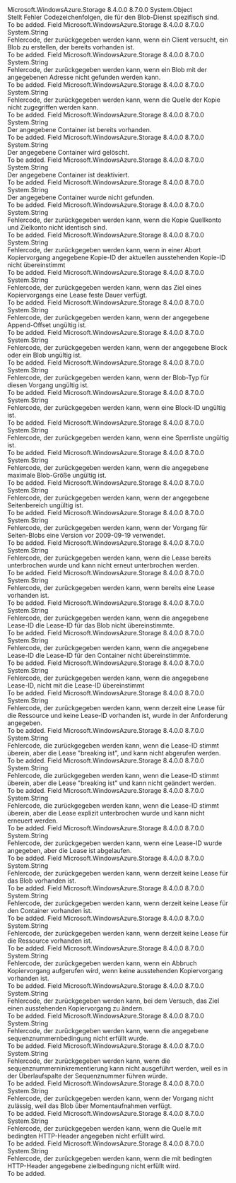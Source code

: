 <Type Name="BlobErrorCodeStrings" FullName="Microsoft.WindowsAzure.Storage.Blob.Protocol.BlobErrorCodeStrings">
  <TypeSignature Language="C#" Value="public static class BlobErrorCodeStrings" />
  <TypeSignature Language="ILAsm" Value=".class public auto ansi abstract sealed beforefieldinit BlobErrorCodeStrings extends System.Object" />
  <TypeSignature Language="DocId" Value="T:Microsoft.WindowsAzure.Storage.Blob.Protocol.BlobErrorCodeStrings" />
  <TypeSignature Language="VB.NET" Value="Public Class BlobErrorCodeStrings" />
  <TypeSignature Language="F#" Value="type BlobErrorCodeStrings = class" />
  <AssemblyInfo>
    <AssemblyName>Microsoft.WindowsAzure.Storage</AssemblyName>
    <AssemblyVersion>8.4.0.0</AssemblyVersion>
    <AssemblyVersion>8.7.0.0</AssemblyVersion>
  </AssemblyInfo>
  <Base>
    <BaseTypeName>System.Object</BaseTypeName>
  </Base>
  <Interfaces />
  <Docs>
    <summary>
            Stellt Fehler Codezeichenfolgen, die für den Blob-Dienst spezifisch sind.
            </summary>
    <remarks>To be added.</remarks>
  </Docs>
  <Members>
    <Member MemberName="BlobAlreadyExists">
      <MemberSignature Language="C#" Value="public static readonly string BlobAlreadyExists;" />
      <MemberSignature Language="ILAsm" Value=".field public static initonly string BlobAlreadyExists" />
      <MemberSignature Language="DocId" Value="F:Microsoft.WindowsAzure.Storage.Blob.Protocol.BlobErrorCodeStrings.BlobAlreadyExists" />
      <MemberSignature Language="VB.NET" Value="Public Shared ReadOnly BlobAlreadyExists As String " />
      <MemberSignature Language="F#" Value=" staticval mutable BlobAlreadyExists : string" Usage="Microsoft.WindowsAzure.Storage.Blob.Protocol.BlobErrorCodeStrings.BlobAlreadyExists" />
      <MemberType>Field</MemberType>
      <AssemblyInfo>
        <AssemblyName>Microsoft.WindowsAzure.Storage</AssemblyName>
        <AssemblyVersion>8.4.0.0</AssemblyVersion>
        <AssemblyVersion>8.7.0.0</AssemblyVersion>
      </AssemblyInfo>
      <ReturnValue>
        <ReturnType>System.String</ReturnType>
      </ReturnValue>
      <Docs>
        <summary>
            Fehlercode, der zurückgegeben werden kann, wenn ein Client versucht, ein Blob zu erstellen, der bereits vorhanden ist.
            </summary>
        <remarks>To be added.</remarks>
      </Docs>
    </Member>
    <Member MemberName="BlobNotFound">
      <MemberSignature Language="C#" Value="public static readonly string BlobNotFound;" />
      <MemberSignature Language="ILAsm" Value=".field public static initonly string BlobNotFound" />
      <MemberSignature Language="DocId" Value="F:Microsoft.WindowsAzure.Storage.Blob.Protocol.BlobErrorCodeStrings.BlobNotFound" />
      <MemberSignature Language="VB.NET" Value="Public Shared ReadOnly BlobNotFound As String " />
      <MemberSignature Language="F#" Value=" staticval mutable BlobNotFound : string" Usage="Microsoft.WindowsAzure.Storage.Blob.Protocol.BlobErrorCodeStrings.BlobNotFound" />
      <MemberType>Field</MemberType>
      <AssemblyInfo>
        <AssemblyName>Microsoft.WindowsAzure.Storage</AssemblyName>
        <AssemblyVersion>8.4.0.0</AssemblyVersion>
        <AssemblyVersion>8.7.0.0</AssemblyVersion>
      </AssemblyInfo>
      <ReturnValue>
        <ReturnType>System.String</ReturnType>
      </ReturnValue>
      <Docs>
        <summary>
            Fehlercode, der zurückgegeben werden kann, wenn ein Blob mit der angegebenen Adresse nicht gefunden werden kann.
            </summary>
        <remarks>To be added.</remarks>
      </Docs>
    </Member>
    <Member MemberName="CannotVerifyCopySource">
      <MemberSignature Language="C#" Value="public static readonly string CannotVerifyCopySource;" />
      <MemberSignature Language="ILAsm" Value=".field public static initonly string CannotVerifyCopySource" />
      <MemberSignature Language="DocId" Value="F:Microsoft.WindowsAzure.Storage.Blob.Protocol.BlobErrorCodeStrings.CannotVerifyCopySource" />
      <MemberSignature Language="VB.NET" Value="Public Shared ReadOnly CannotVerifyCopySource As String " />
      <MemberSignature Language="F#" Value=" staticval mutable CannotVerifyCopySource : string" Usage="Microsoft.WindowsAzure.Storage.Blob.Protocol.BlobErrorCodeStrings.CannotVerifyCopySource" />
      <MemberType>Field</MemberType>
      <AssemblyInfo>
        <AssemblyName>Microsoft.WindowsAzure.Storage</AssemblyName>
        <AssemblyVersion>8.4.0.0</AssemblyVersion>
        <AssemblyVersion>8.7.0.0</AssemblyVersion>
      </AssemblyInfo>
      <ReturnValue>
        <ReturnType>System.String</ReturnType>
      </ReturnValue>
      <Docs>
        <summary>
            Fehlercode, der zurückgegeben werden kann, wenn die Quelle der Kopie nicht zugegriffen werden kann.
            </summary>
        <remarks>To be added.</remarks>
      </Docs>
    </Member>
    <Member MemberName="ContainerAlreadyExists">
      <MemberSignature Language="C#" Value="public static readonly string ContainerAlreadyExists;" />
      <MemberSignature Language="ILAsm" Value=".field public static initonly string ContainerAlreadyExists" />
      <MemberSignature Language="DocId" Value="F:Microsoft.WindowsAzure.Storage.Blob.Protocol.BlobErrorCodeStrings.ContainerAlreadyExists" />
      <MemberSignature Language="VB.NET" Value="Public Shared ReadOnly ContainerAlreadyExists As String " />
      <MemberSignature Language="F#" Value=" staticval mutable ContainerAlreadyExists : string" Usage="Microsoft.WindowsAzure.Storage.Blob.Protocol.BlobErrorCodeStrings.ContainerAlreadyExists" />
      <MemberType>Field</MemberType>
      <AssemblyInfo>
        <AssemblyName>Microsoft.WindowsAzure.Storage</AssemblyName>
        <AssemblyVersion>8.4.0.0</AssemblyVersion>
        <AssemblyVersion>8.7.0.0</AssemblyVersion>
      </AssemblyInfo>
      <ReturnValue>
        <ReturnType>System.String</ReturnType>
      </ReturnValue>
      <Docs>
        <summary>
            Der angegebene Container ist bereits vorhanden.
            </summary>
        <remarks>To be added.</remarks>
      </Docs>
    </Member>
    <Member MemberName="ContainerBeingDeleted">
      <MemberSignature Language="C#" Value="public static readonly string ContainerBeingDeleted;" />
      <MemberSignature Language="ILAsm" Value=".field public static initonly string ContainerBeingDeleted" />
      <MemberSignature Language="DocId" Value="F:Microsoft.WindowsAzure.Storage.Blob.Protocol.BlobErrorCodeStrings.ContainerBeingDeleted" />
      <MemberSignature Language="VB.NET" Value="Public Shared ReadOnly ContainerBeingDeleted As String " />
      <MemberSignature Language="F#" Value=" staticval mutable ContainerBeingDeleted : string" Usage="Microsoft.WindowsAzure.Storage.Blob.Protocol.BlobErrorCodeStrings.ContainerBeingDeleted" />
      <MemberType>Field</MemberType>
      <AssemblyInfo>
        <AssemblyName>Microsoft.WindowsAzure.Storage</AssemblyName>
        <AssemblyVersion>8.4.0.0</AssemblyVersion>
        <AssemblyVersion>8.7.0.0</AssemblyVersion>
      </AssemblyInfo>
      <ReturnValue>
        <ReturnType>System.String</ReturnType>
      </ReturnValue>
      <Docs>
        <summary>
            Der angegebene Container wird gelöscht.
            </summary>
        <remarks>To be added.</remarks>
      </Docs>
    </Member>
    <Member MemberName="ContainerDisabled">
      <MemberSignature Language="C#" Value="public static readonly string ContainerDisabled;" />
      <MemberSignature Language="ILAsm" Value=".field public static initonly string ContainerDisabled" />
      <MemberSignature Language="DocId" Value="F:Microsoft.WindowsAzure.Storage.Blob.Protocol.BlobErrorCodeStrings.ContainerDisabled" />
      <MemberSignature Language="VB.NET" Value="Public Shared ReadOnly ContainerDisabled As String " />
      <MemberSignature Language="F#" Value=" staticval mutable ContainerDisabled : string" Usage="Microsoft.WindowsAzure.Storage.Blob.Protocol.BlobErrorCodeStrings.ContainerDisabled" />
      <MemberType>Field</MemberType>
      <AssemblyInfo>
        <AssemblyName>Microsoft.WindowsAzure.Storage</AssemblyName>
        <AssemblyVersion>8.4.0.0</AssemblyVersion>
        <AssemblyVersion>8.7.0.0</AssemblyVersion>
      </AssemblyInfo>
      <ReturnValue>
        <ReturnType>System.String</ReturnType>
      </ReturnValue>
      <Docs>
        <summary>
            Der angegebene Container ist deaktiviert.
            </summary>
        <remarks>To be added.</remarks>
      </Docs>
    </Member>
    <Member MemberName="ContainerNotFound">
      <MemberSignature Language="C#" Value="public static readonly string ContainerNotFound;" />
      <MemberSignature Language="ILAsm" Value=".field public static initonly string ContainerNotFound" />
      <MemberSignature Language="DocId" Value="F:Microsoft.WindowsAzure.Storage.Blob.Protocol.BlobErrorCodeStrings.ContainerNotFound" />
      <MemberSignature Language="VB.NET" Value="Public Shared ReadOnly ContainerNotFound As String " />
      <MemberSignature Language="F#" Value=" staticval mutable ContainerNotFound : string" Usage="Microsoft.WindowsAzure.Storage.Blob.Protocol.BlobErrorCodeStrings.ContainerNotFound" />
      <MemberType>Field</MemberType>
      <AssemblyInfo>
        <AssemblyName>Microsoft.WindowsAzure.Storage</AssemblyName>
        <AssemblyVersion>8.4.0.0</AssemblyVersion>
        <AssemblyVersion>8.7.0.0</AssemblyVersion>
      </AssemblyInfo>
      <ReturnValue>
        <ReturnType>System.String</ReturnType>
      </ReturnValue>
      <Docs>
        <summary>
            Der angegebene Container wurde nicht gefunden.
            </summary>
        <remarks>To be added.</remarks>
      </Docs>
    </Member>
    <Member MemberName="CopyAcrossAccountsNotSupported">
      <MemberSignature Language="C#" Value="public static readonly string CopyAcrossAccountsNotSupported;" />
      <MemberSignature Language="ILAsm" Value=".field public static initonly string CopyAcrossAccountsNotSupported" />
      <MemberSignature Language="DocId" Value="F:Microsoft.WindowsAzure.Storage.Blob.Protocol.BlobErrorCodeStrings.CopyAcrossAccountsNotSupported" />
      <MemberSignature Language="VB.NET" Value="Public Shared ReadOnly CopyAcrossAccountsNotSupported As String " />
      <MemberSignature Language="F#" Value=" staticval mutable CopyAcrossAccountsNotSupported : string" Usage="Microsoft.WindowsAzure.Storage.Blob.Protocol.BlobErrorCodeStrings.CopyAcrossAccountsNotSupported" />
      <MemberType>Field</MemberType>
      <AssemblyInfo>
        <AssemblyName>Microsoft.WindowsAzure.Storage</AssemblyName>
        <AssemblyVersion>8.4.0.0</AssemblyVersion>
        <AssemblyVersion>8.7.0.0</AssemblyVersion>
      </AssemblyInfo>
      <ReturnValue>
        <ReturnType>System.String</ReturnType>
      </ReturnValue>
      <Docs>
        <summary>
            Fehlercode, der zurückgegeben werden kann, wenn die Kopie Quellkonto und Zielkonto nicht identisch sind.
            </summary>
        <remarks>To be added.</remarks>
      </Docs>
    </Member>
    <Member MemberName="CopyIdMismatch">
      <MemberSignature Language="C#" Value="public static readonly string CopyIdMismatch;" />
      <MemberSignature Language="ILAsm" Value=".field public static initonly string CopyIdMismatch" />
      <MemberSignature Language="DocId" Value="F:Microsoft.WindowsAzure.Storage.Blob.Protocol.BlobErrorCodeStrings.CopyIdMismatch" />
      <MemberSignature Language="VB.NET" Value="Public Shared ReadOnly CopyIdMismatch As String " />
      <MemberSignature Language="F#" Value=" staticval mutable CopyIdMismatch : string" Usage="Microsoft.WindowsAzure.Storage.Blob.Protocol.BlobErrorCodeStrings.CopyIdMismatch" />
      <MemberType>Field</MemberType>
      <AssemblyInfo>
        <AssemblyName>Microsoft.WindowsAzure.Storage</AssemblyName>
        <AssemblyVersion>8.4.0.0</AssemblyVersion>
        <AssemblyVersion>8.7.0.0</AssemblyVersion>
      </AssemblyInfo>
      <ReturnValue>
        <ReturnType>System.String</ReturnType>
      </ReturnValue>
      <Docs>
        <summary>
            Fehlercode, der zurückgegeben werden kann, wenn in einer Abort Kopiervorgang angegebene Kopie-ID der aktuellen ausstehenden Kopie-ID nicht übereinstimmt
            </summary>
        <remarks>To be added.</remarks>
      </Docs>
    </Member>
    <Member MemberName="InfiniteLeaseDurationRequired">
      <MemberSignature Language="C#" Value="public static readonly string InfiniteLeaseDurationRequired;" />
      <MemberSignature Language="ILAsm" Value=".field public static initonly string InfiniteLeaseDurationRequired" />
      <MemberSignature Language="DocId" Value="F:Microsoft.WindowsAzure.Storage.Blob.Protocol.BlobErrorCodeStrings.InfiniteLeaseDurationRequired" />
      <MemberSignature Language="VB.NET" Value="Public Shared ReadOnly InfiniteLeaseDurationRequired As String " />
      <MemberSignature Language="F#" Value=" staticval mutable InfiniteLeaseDurationRequired : string" Usage="Microsoft.WindowsAzure.Storage.Blob.Protocol.BlobErrorCodeStrings.InfiniteLeaseDurationRequired" />
      <MemberType>Field</MemberType>
      <AssemblyInfo>
        <AssemblyName>Microsoft.WindowsAzure.Storage</AssemblyName>
        <AssemblyVersion>8.4.0.0</AssemblyVersion>
        <AssemblyVersion>8.7.0.0</AssemblyVersion>
      </AssemblyInfo>
      <ReturnValue>
        <ReturnType>System.String</ReturnType>
      </ReturnValue>
      <Docs>
        <summary>
            Fehlercode, der zurückgegeben werden kann, wenn das Ziel eines Kopiervorgangs eine Lease feste Dauer verfügt.
            </summary>
        <remarks>To be added.</remarks>
      </Docs>
    </Member>
    <Member MemberName="InvalidAppendCondition">
      <MemberSignature Language="C#" Value="public static readonly string InvalidAppendCondition;" />
      <MemberSignature Language="ILAsm" Value=".field public static initonly string InvalidAppendCondition" />
      <MemberSignature Language="DocId" Value="F:Microsoft.WindowsAzure.Storage.Blob.Protocol.BlobErrorCodeStrings.InvalidAppendCondition" />
      <MemberSignature Language="VB.NET" Value="Public Shared ReadOnly InvalidAppendCondition As String " />
      <MemberSignature Language="F#" Value=" staticval mutable InvalidAppendCondition : string" Usage="Microsoft.WindowsAzure.Storage.Blob.Protocol.BlobErrorCodeStrings.InvalidAppendCondition" />
      <MemberType>Field</MemberType>
      <AssemblyInfo>
        <AssemblyName>Microsoft.WindowsAzure.Storage</AssemblyName>
        <AssemblyVersion>8.4.0.0</AssemblyVersion>
        <AssemblyVersion>8.7.0.0</AssemblyVersion>
      </AssemblyInfo>
      <ReturnValue>
        <ReturnType>System.String</ReturnType>
      </ReturnValue>
      <Docs>
        <summary>
            Fehlercode, der zurückgegeben werden kann, wenn der angegebene Append-Offset ungültig ist.
            </summary>
        <remarks>To be added.</remarks>
      </Docs>
    </Member>
    <Member MemberName="InvalidBlobOrBlock">
      <MemberSignature Language="C#" Value="public static readonly string InvalidBlobOrBlock;" />
      <MemberSignature Language="ILAsm" Value=".field public static initonly string InvalidBlobOrBlock" />
      <MemberSignature Language="DocId" Value="F:Microsoft.WindowsAzure.Storage.Blob.Protocol.BlobErrorCodeStrings.InvalidBlobOrBlock" />
      <MemberSignature Language="VB.NET" Value="Public Shared ReadOnly InvalidBlobOrBlock As String " />
      <MemberSignature Language="F#" Value=" staticval mutable InvalidBlobOrBlock : string" Usage="Microsoft.WindowsAzure.Storage.Blob.Protocol.BlobErrorCodeStrings.InvalidBlobOrBlock" />
      <MemberType>Field</MemberType>
      <AssemblyInfo>
        <AssemblyName>Microsoft.WindowsAzure.Storage</AssemblyName>
        <AssemblyVersion>8.4.0.0</AssemblyVersion>
        <AssemblyVersion>8.7.0.0</AssemblyVersion>
      </AssemblyInfo>
      <ReturnValue>
        <ReturnType>System.String</ReturnType>
      </ReturnValue>
      <Docs>
        <summary>
            Fehlercode, der zurückgegeben werden kann, wenn der angegebene Block oder ein Blob ungültig ist.
            </summary>
        <remarks>To be added.</remarks>
      </Docs>
    </Member>
    <Member MemberName="InvalidBlobType">
      <MemberSignature Language="C#" Value="public static readonly string InvalidBlobType;" />
      <MemberSignature Language="ILAsm" Value=".field public static initonly string InvalidBlobType" />
      <MemberSignature Language="DocId" Value="F:Microsoft.WindowsAzure.Storage.Blob.Protocol.BlobErrorCodeStrings.InvalidBlobType" />
      <MemberSignature Language="VB.NET" Value="Public Shared ReadOnly InvalidBlobType As String " />
      <MemberSignature Language="F#" Value=" staticval mutable InvalidBlobType : string" Usage="Microsoft.WindowsAzure.Storage.Blob.Protocol.BlobErrorCodeStrings.InvalidBlobType" />
      <MemberType>Field</MemberType>
      <AssemblyInfo>
        <AssemblyName>Microsoft.WindowsAzure.Storage</AssemblyName>
        <AssemblyVersion>8.4.0.0</AssemblyVersion>
        <AssemblyVersion>8.7.0.0</AssemblyVersion>
      </AssemblyInfo>
      <ReturnValue>
        <ReturnType>System.String</ReturnType>
      </ReturnValue>
      <Docs>
        <summary>
            Fehlercode, der zurückgegeben werden kann, wenn der Blob-Typ für diesen Vorgang ungültig ist.
            </summary>
        <remarks>To be added.</remarks>
      </Docs>
    </Member>
    <Member MemberName="InvalidBlockId">
      <MemberSignature Language="C#" Value="public static readonly string InvalidBlockId;" />
      <MemberSignature Language="ILAsm" Value=".field public static initonly string InvalidBlockId" />
      <MemberSignature Language="DocId" Value="F:Microsoft.WindowsAzure.Storage.Blob.Protocol.BlobErrorCodeStrings.InvalidBlockId" />
      <MemberSignature Language="VB.NET" Value="Public Shared ReadOnly InvalidBlockId As String " />
      <MemberSignature Language="F#" Value=" staticval mutable InvalidBlockId : string" Usage="Microsoft.WindowsAzure.Storage.Blob.Protocol.BlobErrorCodeStrings.InvalidBlockId" />
      <MemberType>Field</MemberType>
      <AssemblyInfo>
        <AssemblyName>Microsoft.WindowsAzure.Storage</AssemblyName>
        <AssemblyVersion>8.4.0.0</AssemblyVersion>
        <AssemblyVersion>8.7.0.0</AssemblyVersion>
      </AssemblyInfo>
      <ReturnValue>
        <ReturnType>System.String</ReturnType>
      </ReturnValue>
      <Docs>
        <summary>
            Fehlercode, der zurückgegeben werden kann, wenn eine Block-ID ungültig ist.
            </summary>
        <remarks>To be added.</remarks>
      </Docs>
    </Member>
    <Member MemberName="InvalidBlockList">
      <MemberSignature Language="C#" Value="public static readonly string InvalidBlockList;" />
      <MemberSignature Language="ILAsm" Value=".field public static initonly string InvalidBlockList" />
      <MemberSignature Language="DocId" Value="F:Microsoft.WindowsAzure.Storage.Blob.Protocol.BlobErrorCodeStrings.InvalidBlockList" />
      <MemberSignature Language="VB.NET" Value="Public Shared ReadOnly InvalidBlockList As String " />
      <MemberSignature Language="F#" Value=" staticval mutable InvalidBlockList : string" Usage="Microsoft.WindowsAzure.Storage.Blob.Protocol.BlobErrorCodeStrings.InvalidBlockList" />
      <MemberType>Field</MemberType>
      <AssemblyInfo>
        <AssemblyName>Microsoft.WindowsAzure.Storage</AssemblyName>
        <AssemblyVersion>8.4.0.0</AssemblyVersion>
        <AssemblyVersion>8.7.0.0</AssemblyVersion>
      </AssemblyInfo>
      <ReturnValue>
        <ReturnType>System.String</ReturnType>
      </ReturnValue>
      <Docs>
        <summary>
            Fehlercode, der zurückgegeben werden kann, wenn eine Sperrliste ungültig ist.
            </summary>
        <remarks>To be added.</remarks>
      </Docs>
    </Member>
    <Member MemberName="InvalidMaxBlobSizeCondition">
      <MemberSignature Language="C#" Value="public static readonly string InvalidMaxBlobSizeCondition;" />
      <MemberSignature Language="ILAsm" Value=".field public static initonly string InvalidMaxBlobSizeCondition" />
      <MemberSignature Language="DocId" Value="F:Microsoft.WindowsAzure.Storage.Blob.Protocol.BlobErrorCodeStrings.InvalidMaxBlobSizeCondition" />
      <MemberSignature Language="VB.NET" Value="Public Shared ReadOnly InvalidMaxBlobSizeCondition As String " />
      <MemberSignature Language="F#" Value=" staticval mutable InvalidMaxBlobSizeCondition : string" Usage="Microsoft.WindowsAzure.Storage.Blob.Protocol.BlobErrorCodeStrings.InvalidMaxBlobSizeCondition" />
      <MemberType>Field</MemberType>
      <AssemblyInfo>
        <AssemblyName>Microsoft.WindowsAzure.Storage</AssemblyName>
        <AssemblyVersion>8.4.0.0</AssemblyVersion>
        <AssemblyVersion>8.7.0.0</AssemblyVersion>
      </AssemblyInfo>
      <ReturnValue>
        <ReturnType>System.String</ReturnType>
      </ReturnValue>
      <Docs>
        <summary>
            Fehlercode, der zurückgegeben werden kann, wenn die angegebene maximale Blob-Größe ungültig ist.
            </summary>
        <remarks>To be added.</remarks>
      </Docs>
    </Member>
    <Member MemberName="InvalidPageRange">
      <MemberSignature Language="C#" Value="public static readonly string InvalidPageRange;" />
      <MemberSignature Language="ILAsm" Value=".field public static initonly string InvalidPageRange" />
      <MemberSignature Language="DocId" Value="F:Microsoft.WindowsAzure.Storage.Blob.Protocol.BlobErrorCodeStrings.InvalidPageRange" />
      <MemberSignature Language="VB.NET" Value="Public Shared ReadOnly InvalidPageRange As String " />
      <MemberSignature Language="F#" Value=" staticval mutable InvalidPageRange : string" Usage="Microsoft.WindowsAzure.Storage.Blob.Protocol.BlobErrorCodeStrings.InvalidPageRange" />
      <MemberType>Field</MemberType>
      <AssemblyInfo>
        <AssemblyName>Microsoft.WindowsAzure.Storage</AssemblyName>
        <AssemblyVersion>8.4.0.0</AssemblyVersion>
        <AssemblyVersion>8.7.0.0</AssemblyVersion>
      </AssemblyInfo>
      <ReturnValue>
        <ReturnType>System.String</ReturnType>
      </ReturnValue>
      <Docs>
        <summary>
            Fehlercode, der zurückgegeben werden kann, wenn der angegebene Seitenbereich ungültig ist.
            </summary>
        <remarks>To be added.</remarks>
      </Docs>
    </Member>
    <Member MemberName="InvalidVersionForPageBlobOperation">
      <MemberSignature Language="C#" Value="public static readonly string InvalidVersionForPageBlobOperation;" />
      <MemberSignature Language="ILAsm" Value=".field public static initonly string InvalidVersionForPageBlobOperation" />
      <MemberSignature Language="DocId" Value="F:Microsoft.WindowsAzure.Storage.Blob.Protocol.BlobErrorCodeStrings.InvalidVersionForPageBlobOperation" />
      <MemberSignature Language="VB.NET" Value="Public Shared ReadOnly InvalidVersionForPageBlobOperation As String " />
      <MemberSignature Language="F#" Value=" staticval mutable InvalidVersionForPageBlobOperation : string" Usage="Microsoft.WindowsAzure.Storage.Blob.Protocol.BlobErrorCodeStrings.InvalidVersionForPageBlobOperation" />
      <MemberType>Field</MemberType>
      <AssemblyInfo>
        <AssemblyName>Microsoft.WindowsAzure.Storage</AssemblyName>
        <AssemblyVersion>8.4.0.0</AssemblyVersion>
        <AssemblyVersion>8.7.0.0</AssemblyVersion>
      </AssemblyInfo>
      <ReturnValue>
        <ReturnType>System.String</ReturnType>
      </ReturnValue>
      <Docs>
        <summary>
            Fehlercode, der zurückgegeben werden kann, wenn der Vorgang für Seiten-Blobs eine Version vor 2009-09-19 verwendet.
            </summary>
        <remarks>To be added.</remarks>
      </Docs>
    </Member>
    <Member MemberName="LeaseAlreadyBroken">
      <MemberSignature Language="C#" Value="public static readonly string LeaseAlreadyBroken;" />
      <MemberSignature Language="ILAsm" Value=".field public static initonly string LeaseAlreadyBroken" />
      <MemberSignature Language="DocId" Value="F:Microsoft.WindowsAzure.Storage.Blob.Protocol.BlobErrorCodeStrings.LeaseAlreadyBroken" />
      <MemberSignature Language="VB.NET" Value="Public Shared ReadOnly LeaseAlreadyBroken As String " />
      <MemberSignature Language="F#" Value=" staticval mutable LeaseAlreadyBroken : string" Usage="Microsoft.WindowsAzure.Storage.Blob.Protocol.BlobErrorCodeStrings.LeaseAlreadyBroken" />
      <MemberType>Field</MemberType>
      <AssemblyInfo>
        <AssemblyName>Microsoft.WindowsAzure.Storage</AssemblyName>
        <AssemblyVersion>8.4.0.0</AssemblyVersion>
        <AssemblyVersion>8.7.0.0</AssemblyVersion>
      </AssemblyInfo>
      <ReturnValue>
        <ReturnType>System.String</ReturnType>
      </ReturnValue>
      <Docs>
        <summary>
            Fehlercode, der zurückgegeben werden kann, wenn die Lease bereits unterbrochen wurde und kann nicht erneut unterbrochen werden.
            </summary>
        <remarks>To be added.</remarks>
      </Docs>
    </Member>
    <Member MemberName="LeaseAlreadyPresent">
      <MemberSignature Language="C#" Value="public static readonly string LeaseAlreadyPresent;" />
      <MemberSignature Language="ILAsm" Value=".field public static initonly string LeaseAlreadyPresent" />
      <MemberSignature Language="DocId" Value="F:Microsoft.WindowsAzure.Storage.Blob.Protocol.BlobErrorCodeStrings.LeaseAlreadyPresent" />
      <MemberSignature Language="VB.NET" Value="Public Shared ReadOnly LeaseAlreadyPresent As String " />
      <MemberSignature Language="F#" Value=" staticval mutable LeaseAlreadyPresent : string" Usage="Microsoft.WindowsAzure.Storage.Blob.Protocol.BlobErrorCodeStrings.LeaseAlreadyPresent" />
      <MemberType>Field</MemberType>
      <AssemblyInfo>
        <AssemblyName>Microsoft.WindowsAzure.Storage</AssemblyName>
        <AssemblyVersion>8.4.0.0</AssemblyVersion>
        <AssemblyVersion>8.7.0.0</AssemblyVersion>
      </AssemblyInfo>
      <ReturnValue>
        <ReturnType>System.String</ReturnType>
      </ReturnValue>
      <Docs>
        <summary>
            Fehlercode, der zurückgegeben werden kann, wenn bereits eine Lease vorhanden ist.
            </summary>
        <remarks>To be added.</remarks>
      </Docs>
    </Member>
    <Member MemberName="LeaseIdMismatchWithBlobOperation">
      <MemberSignature Language="C#" Value="public static readonly string LeaseIdMismatchWithBlobOperation;" />
      <MemberSignature Language="ILAsm" Value=".field public static initonly string LeaseIdMismatchWithBlobOperation" />
      <MemberSignature Language="DocId" Value="F:Microsoft.WindowsAzure.Storage.Blob.Protocol.BlobErrorCodeStrings.LeaseIdMismatchWithBlobOperation" />
      <MemberSignature Language="VB.NET" Value="Public Shared ReadOnly LeaseIdMismatchWithBlobOperation As String " />
      <MemberSignature Language="F#" Value=" staticval mutable LeaseIdMismatchWithBlobOperation : string" Usage="Microsoft.WindowsAzure.Storage.Blob.Protocol.BlobErrorCodeStrings.LeaseIdMismatchWithBlobOperation" />
      <MemberType>Field</MemberType>
      <AssemblyInfo>
        <AssemblyName>Microsoft.WindowsAzure.Storage</AssemblyName>
        <AssemblyVersion>8.4.0.0</AssemblyVersion>
        <AssemblyVersion>8.7.0.0</AssemblyVersion>
      </AssemblyInfo>
      <ReturnValue>
        <ReturnType>System.String</ReturnType>
      </ReturnValue>
      <Docs>
        <summary>
            Fehlercode, der zurückgegeben werden kann, wenn die angegebene Lease-ID die Lease-ID für das Blob nicht übereinstimmte.
            </summary>
        <remarks>To be added.</remarks>
      </Docs>
    </Member>
    <Member MemberName="LeaseIdMismatchWithContainerOperation">
      <MemberSignature Language="C#" Value="public static readonly string LeaseIdMismatchWithContainerOperation;" />
      <MemberSignature Language="ILAsm" Value=".field public static initonly string LeaseIdMismatchWithContainerOperation" />
      <MemberSignature Language="DocId" Value="F:Microsoft.WindowsAzure.Storage.Blob.Protocol.BlobErrorCodeStrings.LeaseIdMismatchWithContainerOperation" />
      <MemberSignature Language="VB.NET" Value="Public Shared ReadOnly LeaseIdMismatchWithContainerOperation As String " />
      <MemberSignature Language="F#" Value=" staticval mutable LeaseIdMismatchWithContainerOperation : string" Usage="Microsoft.WindowsAzure.Storage.Blob.Protocol.BlobErrorCodeStrings.LeaseIdMismatchWithContainerOperation" />
      <MemberType>Field</MemberType>
      <AssemblyInfo>
        <AssemblyName>Microsoft.WindowsAzure.Storage</AssemblyName>
        <AssemblyVersion>8.4.0.0</AssemblyVersion>
        <AssemblyVersion>8.7.0.0</AssemblyVersion>
      </AssemblyInfo>
      <ReturnValue>
        <ReturnType>System.String</ReturnType>
      </ReturnValue>
      <Docs>
        <summary>
            Fehlercode, der zurückgegeben werden kann, wenn die angegebene Lease-ID die Lease-ID für den Container nicht übereinstimmte.
            </summary>
        <remarks>To be added.</remarks>
      </Docs>
    </Member>
    <Member MemberName="LeaseIdMismatchWithLeaseOperation">
      <MemberSignature Language="C#" Value="public static readonly string LeaseIdMismatchWithLeaseOperation;" />
      <MemberSignature Language="ILAsm" Value=".field public static initonly string LeaseIdMismatchWithLeaseOperation" />
      <MemberSignature Language="DocId" Value="F:Microsoft.WindowsAzure.Storage.Blob.Protocol.BlobErrorCodeStrings.LeaseIdMismatchWithLeaseOperation" />
      <MemberSignature Language="VB.NET" Value="Public Shared ReadOnly LeaseIdMismatchWithLeaseOperation As String " />
      <MemberSignature Language="F#" Value=" staticval mutable LeaseIdMismatchWithLeaseOperation : string" Usage="Microsoft.WindowsAzure.Storage.Blob.Protocol.BlobErrorCodeStrings.LeaseIdMismatchWithLeaseOperation" />
      <MemberType>Field</MemberType>
      <AssemblyInfo>
        <AssemblyName>Microsoft.WindowsAzure.Storage</AssemblyName>
        <AssemblyVersion>8.4.0.0</AssemblyVersion>
        <AssemblyVersion>8.7.0.0</AssemblyVersion>
      </AssemblyInfo>
      <ReturnValue>
        <ReturnType>System.String</ReturnType>
      </ReturnValue>
      <Docs>
        <summary>
            Fehlercode, der zurückgegeben werden kann, wenn die angegebene Lease-ID, nicht mit die Lease-ID übereinstimmt
            </summary>
        <remarks>To be added.</remarks>
      </Docs>
    </Member>
    <Member MemberName="LeaseIdMissing">
      <MemberSignature Language="C#" Value="public static readonly string LeaseIdMissing;" />
      <MemberSignature Language="ILAsm" Value=".field public static initonly string LeaseIdMissing" />
      <MemberSignature Language="DocId" Value="F:Microsoft.WindowsAzure.Storage.Blob.Protocol.BlobErrorCodeStrings.LeaseIdMissing" />
      <MemberSignature Language="VB.NET" Value="Public Shared ReadOnly LeaseIdMissing As String " />
      <MemberSignature Language="F#" Value=" staticval mutable LeaseIdMissing : string" Usage="Microsoft.WindowsAzure.Storage.Blob.Protocol.BlobErrorCodeStrings.LeaseIdMissing" />
      <MemberType>Field</MemberType>
      <AssemblyInfo>
        <AssemblyName>Microsoft.WindowsAzure.Storage</AssemblyName>
        <AssemblyVersion>8.4.0.0</AssemblyVersion>
        <AssemblyVersion>8.7.0.0</AssemblyVersion>
      </AssemblyInfo>
      <ReturnValue>
        <ReturnType>System.String</ReturnType>
      </ReturnValue>
      <Docs>
        <summary>
            Fehlercode, der zurückgegeben werden kann, wenn derzeit eine Lease für die Ressource und keine Lease-ID vorhanden ist, wurde in der Anforderung angegeben.
            </summary>
        <remarks>To be added.</remarks>
      </Docs>
    </Member>
    <Member MemberName="LeaseIsBreakingAndCannotBeAcquired">
      <MemberSignature Language="C#" Value="public static readonly string LeaseIsBreakingAndCannotBeAcquired;" />
      <MemberSignature Language="ILAsm" Value=".field public static initonly string LeaseIsBreakingAndCannotBeAcquired" />
      <MemberSignature Language="DocId" Value="F:Microsoft.WindowsAzure.Storage.Blob.Protocol.BlobErrorCodeStrings.LeaseIsBreakingAndCannotBeAcquired" />
      <MemberSignature Language="VB.NET" Value="Public Shared ReadOnly LeaseIsBreakingAndCannotBeAcquired As String " />
      <MemberSignature Language="F#" Value=" staticval mutable LeaseIsBreakingAndCannotBeAcquired : string" Usage="Microsoft.WindowsAzure.Storage.Blob.Protocol.BlobErrorCodeStrings.LeaseIsBreakingAndCannotBeAcquired" />
      <MemberType>Field</MemberType>
      <AssemblyInfo>
        <AssemblyName>Microsoft.WindowsAzure.Storage</AssemblyName>
        <AssemblyVersion>8.4.0.0</AssemblyVersion>
        <AssemblyVersion>8.7.0.0</AssemblyVersion>
      </AssemblyInfo>
      <ReturnValue>
        <ReturnType>System.String</ReturnType>
      </ReturnValue>
      <Docs>
        <summary>
            Fehlercode, die zurückgegeben werden kann, wenn die Lease-ID stimmt überein, aber die Lease "breaking ist", und kann nicht abgerufen werden.
            </summary>
        <remarks>To be added.</remarks>
      </Docs>
    </Member>
    <Member MemberName="LeaseIsBreakingAndCannotBeChanged">
      <MemberSignature Language="C#" Value="public static readonly string LeaseIsBreakingAndCannotBeChanged;" />
      <MemberSignature Language="ILAsm" Value=".field public static initonly string LeaseIsBreakingAndCannotBeChanged" />
      <MemberSignature Language="DocId" Value="F:Microsoft.WindowsAzure.Storage.Blob.Protocol.BlobErrorCodeStrings.LeaseIsBreakingAndCannotBeChanged" />
      <MemberSignature Language="VB.NET" Value="Public Shared ReadOnly LeaseIsBreakingAndCannotBeChanged As String " />
      <MemberSignature Language="F#" Value=" staticval mutable LeaseIsBreakingAndCannotBeChanged : string" Usage="Microsoft.WindowsAzure.Storage.Blob.Protocol.BlobErrorCodeStrings.LeaseIsBreakingAndCannotBeChanged" />
      <MemberType>Field</MemberType>
      <AssemblyInfo>
        <AssemblyName>Microsoft.WindowsAzure.Storage</AssemblyName>
        <AssemblyVersion>8.4.0.0</AssemblyVersion>
        <AssemblyVersion>8.7.0.0</AssemblyVersion>
      </AssemblyInfo>
      <ReturnValue>
        <ReturnType>System.String</ReturnType>
      </ReturnValue>
      <Docs>
        <summary>
            Fehlercode, die zurückgegeben werden kann, wenn die Lease-ID stimmt überein, aber die Lease "breaking ist" und kann nicht geändert werden.
            </summary>
        <remarks>To be added.</remarks>
      </Docs>
    </Member>
    <Member MemberName="LeaseIsBrokenAndCannotBeRenewed">
      <MemberSignature Language="C#" Value="public static readonly string LeaseIsBrokenAndCannotBeRenewed;" />
      <MemberSignature Language="ILAsm" Value=".field public static initonly string LeaseIsBrokenAndCannotBeRenewed" />
      <MemberSignature Language="DocId" Value="F:Microsoft.WindowsAzure.Storage.Blob.Protocol.BlobErrorCodeStrings.LeaseIsBrokenAndCannotBeRenewed" />
      <MemberSignature Language="VB.NET" Value="Public Shared ReadOnly LeaseIsBrokenAndCannotBeRenewed As String " />
      <MemberSignature Language="F#" Value=" staticval mutable LeaseIsBrokenAndCannotBeRenewed : string" Usage="Microsoft.WindowsAzure.Storage.Blob.Protocol.BlobErrorCodeStrings.LeaseIsBrokenAndCannotBeRenewed" />
      <MemberType>Field</MemberType>
      <AssemblyInfo>
        <AssemblyName>Microsoft.WindowsAzure.Storage</AssemblyName>
        <AssemblyVersion>8.4.0.0</AssemblyVersion>
        <AssemblyVersion>8.7.0.0</AssemblyVersion>
      </AssemblyInfo>
      <ReturnValue>
        <ReturnType>System.String</ReturnType>
      </ReturnValue>
      <Docs>
        <summary>
            Fehlercode, die zurückgegeben werden kann, wenn die Lease-ID stimmt überein, aber die Lease explizit unterbrochen wurde und kann nicht erneuert werden.
            </summary>
        <remarks>To be added.</remarks>
      </Docs>
    </Member>
    <Member MemberName="LeaseLost">
      <MemberSignature Language="C#" Value="public static readonly string LeaseLost;" />
      <MemberSignature Language="ILAsm" Value=".field public static initonly string LeaseLost" />
      <MemberSignature Language="DocId" Value="F:Microsoft.WindowsAzure.Storage.Blob.Protocol.BlobErrorCodeStrings.LeaseLost" />
      <MemberSignature Language="VB.NET" Value="Public Shared ReadOnly LeaseLost As String " />
      <MemberSignature Language="F#" Value=" staticval mutable LeaseLost : string" Usage="Microsoft.WindowsAzure.Storage.Blob.Protocol.BlobErrorCodeStrings.LeaseLost" />
      <MemberType>Field</MemberType>
      <AssemblyInfo>
        <AssemblyName>Microsoft.WindowsAzure.Storage</AssemblyName>
        <AssemblyVersion>8.4.0.0</AssemblyVersion>
        <AssemblyVersion>8.7.0.0</AssemblyVersion>
      </AssemblyInfo>
      <ReturnValue>
        <ReturnType>System.String</ReturnType>
      </ReturnValue>
      <Docs>
        <summary>
            Fehlercode, der zurückgegeben werden kann, wenn eine Lease-ID wurde angegeben, aber die Lease ist abgelaufen.
            </summary>
        <remarks>To be added.</remarks>
      </Docs>
    </Member>
    <Member MemberName="LeaseNotPresentWithBlobOperation">
      <MemberSignature Language="C#" Value="public static readonly string LeaseNotPresentWithBlobOperation;" />
      <MemberSignature Language="ILAsm" Value=".field public static initonly string LeaseNotPresentWithBlobOperation" />
      <MemberSignature Language="DocId" Value="F:Microsoft.WindowsAzure.Storage.Blob.Protocol.BlobErrorCodeStrings.LeaseNotPresentWithBlobOperation" />
      <MemberSignature Language="VB.NET" Value="Public Shared ReadOnly LeaseNotPresentWithBlobOperation As String " />
      <MemberSignature Language="F#" Value=" staticval mutable LeaseNotPresentWithBlobOperation : string" Usage="Microsoft.WindowsAzure.Storage.Blob.Protocol.BlobErrorCodeStrings.LeaseNotPresentWithBlobOperation" />
      <MemberType>Field</MemberType>
      <AssemblyInfo>
        <AssemblyName>Microsoft.WindowsAzure.Storage</AssemblyName>
        <AssemblyVersion>8.4.0.0</AssemblyVersion>
        <AssemblyVersion>8.7.0.0</AssemblyVersion>
      </AssemblyInfo>
      <ReturnValue>
        <ReturnType>System.String</ReturnType>
      </ReturnValue>
      <Docs>
        <summary>
            Fehlercode, der zurückgegeben werden kann, wenn derzeit keine Lease für das Blob vorhanden ist.
            </summary>
        <remarks>To be added.</remarks>
      </Docs>
    </Member>
    <Member MemberName="LeaseNotPresentWithContainerOperation">
      <MemberSignature Language="C#" Value="public static readonly string LeaseNotPresentWithContainerOperation;" />
      <MemberSignature Language="ILAsm" Value=".field public static initonly string LeaseNotPresentWithContainerOperation" />
      <MemberSignature Language="DocId" Value="F:Microsoft.WindowsAzure.Storage.Blob.Protocol.BlobErrorCodeStrings.LeaseNotPresentWithContainerOperation" />
      <MemberSignature Language="VB.NET" Value="Public Shared ReadOnly LeaseNotPresentWithContainerOperation As String " />
      <MemberSignature Language="F#" Value=" staticval mutable LeaseNotPresentWithContainerOperation : string" Usage="Microsoft.WindowsAzure.Storage.Blob.Protocol.BlobErrorCodeStrings.LeaseNotPresentWithContainerOperation" />
      <MemberType>Field</MemberType>
      <AssemblyInfo>
        <AssemblyName>Microsoft.WindowsAzure.Storage</AssemblyName>
        <AssemblyVersion>8.4.0.0</AssemblyVersion>
        <AssemblyVersion>8.7.0.0</AssemblyVersion>
      </AssemblyInfo>
      <ReturnValue>
        <ReturnType>System.String</ReturnType>
      </ReturnValue>
      <Docs>
        <summary>
            Fehlercode, der zurückgegeben werden kann, wenn derzeit keine Lease für den Container vorhanden ist.
            </summary>
        <remarks>To be added.</remarks>
      </Docs>
    </Member>
    <Member MemberName="LeaseNotPresentWithLeaseOperation">
      <MemberSignature Language="C#" Value="public static readonly string LeaseNotPresentWithLeaseOperation;" />
      <MemberSignature Language="ILAsm" Value=".field public static initonly string LeaseNotPresentWithLeaseOperation" />
      <MemberSignature Language="DocId" Value="F:Microsoft.WindowsAzure.Storage.Blob.Protocol.BlobErrorCodeStrings.LeaseNotPresentWithLeaseOperation" />
      <MemberSignature Language="VB.NET" Value="Public Shared ReadOnly LeaseNotPresentWithLeaseOperation As String " />
      <MemberSignature Language="F#" Value=" staticval mutable LeaseNotPresentWithLeaseOperation : string" Usage="Microsoft.WindowsAzure.Storage.Blob.Protocol.BlobErrorCodeStrings.LeaseNotPresentWithLeaseOperation" />
      <MemberType>Field</MemberType>
      <AssemblyInfo>
        <AssemblyName>Microsoft.WindowsAzure.Storage</AssemblyName>
        <AssemblyVersion>8.4.0.0</AssemblyVersion>
        <AssemblyVersion>8.7.0.0</AssemblyVersion>
      </AssemblyInfo>
      <ReturnValue>
        <ReturnType>System.String</ReturnType>
      </ReturnValue>
      <Docs>
        <summary>
            Fehlercode, der zurückgegeben werden kann, wenn derzeit keine Lease für die Ressource vorhanden ist.
            </summary>
        <remarks>To be added.</remarks>
      </Docs>
    </Member>
    <Member MemberName="NoPendingCopyOperation">
      <MemberSignature Language="C#" Value="public static readonly string NoPendingCopyOperation;" />
      <MemberSignature Language="ILAsm" Value=".field public static initonly string NoPendingCopyOperation" />
      <MemberSignature Language="DocId" Value="F:Microsoft.WindowsAzure.Storage.Blob.Protocol.BlobErrorCodeStrings.NoPendingCopyOperation" />
      <MemberSignature Language="VB.NET" Value="Public Shared ReadOnly NoPendingCopyOperation As String " />
      <MemberSignature Language="F#" Value=" staticval mutable NoPendingCopyOperation : string" Usage="Microsoft.WindowsAzure.Storage.Blob.Protocol.BlobErrorCodeStrings.NoPendingCopyOperation" />
      <MemberType>Field</MemberType>
      <AssemblyInfo>
        <AssemblyName>Microsoft.WindowsAzure.Storage</AssemblyName>
        <AssemblyVersion>8.4.0.0</AssemblyVersion>
        <AssemblyVersion>8.7.0.0</AssemblyVersion>
      </AssemblyInfo>
      <ReturnValue>
        <ReturnType>System.String</ReturnType>
      </ReturnValue>
      <Docs>
        <summary>
            Fehlercode, der zurückgegeben werden kann, wenn ein Abbruch Kopiervorgang aufgerufen wird, wenn keine ausstehenden Kopiervorgang vorhanden ist.
            </summary>
        <remarks>To be added.</remarks>
      </Docs>
    </Member>
    <Member MemberName="PendingCopyOperation">
      <MemberSignature Language="C#" Value="public static readonly string PendingCopyOperation;" />
      <MemberSignature Language="ILAsm" Value=".field public static initonly string PendingCopyOperation" />
      <MemberSignature Language="DocId" Value="F:Microsoft.WindowsAzure.Storage.Blob.Protocol.BlobErrorCodeStrings.PendingCopyOperation" />
      <MemberSignature Language="VB.NET" Value="Public Shared ReadOnly PendingCopyOperation As String " />
      <MemberSignature Language="F#" Value=" staticval mutable PendingCopyOperation : string" Usage="Microsoft.WindowsAzure.Storage.Blob.Protocol.BlobErrorCodeStrings.PendingCopyOperation" />
      <MemberType>Field</MemberType>
      <AssemblyInfo>
        <AssemblyName>Microsoft.WindowsAzure.Storage</AssemblyName>
        <AssemblyVersion>8.4.0.0</AssemblyVersion>
        <AssemblyVersion>8.7.0.0</AssemblyVersion>
      </AssemblyInfo>
      <ReturnValue>
        <ReturnType>System.String</ReturnType>
      </ReturnValue>
      <Docs>
        <summary>
            Fehlercode, der zurückgegeben werden kann, bei dem Versuch, das Ziel einen ausstehenden Kopiervorgang zu ändern.
            </summary>
        <remarks>To be added.</remarks>
      </Docs>
    </Member>
    <Member MemberName="SequenceNumberConditionNotMet">
      <MemberSignature Language="C#" Value="public static readonly string SequenceNumberConditionNotMet;" />
      <MemberSignature Language="ILAsm" Value=".field public static initonly string SequenceNumberConditionNotMet" />
      <MemberSignature Language="DocId" Value="F:Microsoft.WindowsAzure.Storage.Blob.Protocol.BlobErrorCodeStrings.SequenceNumberConditionNotMet" />
      <MemberSignature Language="VB.NET" Value="Public Shared ReadOnly SequenceNumberConditionNotMet As String " />
      <MemberSignature Language="F#" Value=" staticval mutable SequenceNumberConditionNotMet : string" Usage="Microsoft.WindowsAzure.Storage.Blob.Protocol.BlobErrorCodeStrings.SequenceNumberConditionNotMet" />
      <MemberType>Field</MemberType>
      <AssemblyInfo>
        <AssemblyName>Microsoft.WindowsAzure.Storage</AssemblyName>
        <AssemblyVersion>8.4.0.0</AssemblyVersion>
        <AssemblyVersion>8.7.0.0</AssemblyVersion>
      </AssemblyInfo>
      <ReturnValue>
        <ReturnType>System.String</ReturnType>
      </ReturnValue>
      <Docs>
        <summary>
            Fehlercode, der zurückgegeben werden kann, wenn die angegebene sequenznummernbedingung nicht erfüllt wurde.
            </summary>
        <remarks>To be added.</remarks>
      </Docs>
    </Member>
    <Member MemberName="SequenceNumberIncrementTooLarge">
      <MemberSignature Language="C#" Value="public static readonly string SequenceNumberIncrementTooLarge;" />
      <MemberSignature Language="ILAsm" Value=".field public static initonly string SequenceNumberIncrementTooLarge" />
      <MemberSignature Language="DocId" Value="F:Microsoft.WindowsAzure.Storage.Blob.Protocol.BlobErrorCodeStrings.SequenceNumberIncrementTooLarge" />
      <MemberSignature Language="VB.NET" Value="Public Shared ReadOnly SequenceNumberIncrementTooLarge As String " />
      <MemberSignature Language="F#" Value=" staticval mutable SequenceNumberIncrementTooLarge : string" Usage="Microsoft.WindowsAzure.Storage.Blob.Protocol.BlobErrorCodeStrings.SequenceNumberIncrementTooLarge" />
      <MemberType>Field</MemberType>
      <AssemblyInfo>
        <AssemblyName>Microsoft.WindowsAzure.Storage</AssemblyName>
        <AssemblyVersion>8.4.0.0</AssemblyVersion>
        <AssemblyVersion>8.7.0.0</AssemblyVersion>
      </AssemblyInfo>
      <ReturnValue>
        <ReturnType>System.String</ReturnType>
      </ReturnValue>
      <Docs>
        <summary>
            Fehlercode, der zurückgegeben werden kann, wenn die sequenznummerninkrementierung kann nicht ausgeführt werden, weil es in der Überlaufspalte der Sequenznummer führen würde.
            </summary>
        <remarks>To be added.</remarks>
      </Docs>
    </Member>
    <Member MemberName="SnapshotsPresent">
      <MemberSignature Language="C#" Value="public static readonly string SnapshotsPresent;" />
      <MemberSignature Language="ILAsm" Value=".field public static initonly string SnapshotsPresent" />
      <MemberSignature Language="DocId" Value="F:Microsoft.WindowsAzure.Storage.Blob.Protocol.BlobErrorCodeStrings.SnapshotsPresent" />
      <MemberSignature Language="VB.NET" Value="Public Shared ReadOnly SnapshotsPresent As String " />
      <MemberSignature Language="F#" Value=" staticval mutable SnapshotsPresent : string" Usage="Microsoft.WindowsAzure.Storage.Blob.Protocol.BlobErrorCodeStrings.SnapshotsPresent" />
      <MemberType>Field</MemberType>
      <AssemblyInfo>
        <AssemblyName>Microsoft.WindowsAzure.Storage</AssemblyName>
        <AssemblyVersion>8.4.0.0</AssemblyVersion>
        <AssemblyVersion>8.7.0.0</AssemblyVersion>
      </AssemblyInfo>
      <ReturnValue>
        <ReturnType>System.String</ReturnType>
      </ReturnValue>
      <Docs>
        <summary>
            Fehlercode, der zurückgegeben werden kann, wenn der Vorgang nicht zulässig, weil das Blob über Momentaufnahmen verfügt.
            </summary>
        <remarks>To be added.</remarks>
      </Docs>
    </Member>
    <Member MemberName="SourceConditionNotMet">
      <MemberSignature Language="C#" Value="public static readonly string SourceConditionNotMet;" />
      <MemberSignature Language="ILAsm" Value=".field public static initonly string SourceConditionNotMet" />
      <MemberSignature Language="DocId" Value="F:Microsoft.WindowsAzure.Storage.Blob.Protocol.BlobErrorCodeStrings.SourceConditionNotMet" />
      <MemberSignature Language="VB.NET" Value="Public Shared ReadOnly SourceConditionNotMet As String " />
      <MemberSignature Language="F#" Value=" staticval mutable SourceConditionNotMet : string" Usage="Microsoft.WindowsAzure.Storage.Blob.Protocol.BlobErrorCodeStrings.SourceConditionNotMet" />
      <MemberType>Field</MemberType>
      <AssemblyInfo>
        <AssemblyName>Microsoft.WindowsAzure.Storage</AssemblyName>
        <AssemblyVersion>8.4.0.0</AssemblyVersion>
        <AssemblyVersion>8.7.0.0</AssemblyVersion>
      </AssemblyInfo>
      <ReturnValue>
        <ReturnType>System.String</ReturnType>
      </ReturnValue>
      <Docs>
        <summary>
            Fehlercode, der zurückgegeben werden kann, wenn die Quelle mit bedingten HTTP-Header angegeben nicht erfüllt wird.
            </summary>
        <remarks>To be added.</remarks>
      </Docs>
    </Member>
    <Member MemberName="TargetConditionNotMet">
      <MemberSignature Language="C#" Value="public static readonly string TargetConditionNotMet;" />
      <MemberSignature Language="ILAsm" Value=".field public static initonly string TargetConditionNotMet" />
      <MemberSignature Language="DocId" Value="F:Microsoft.WindowsAzure.Storage.Blob.Protocol.BlobErrorCodeStrings.TargetConditionNotMet" />
      <MemberSignature Language="VB.NET" Value="Public Shared ReadOnly TargetConditionNotMet As String " />
      <MemberSignature Language="F#" Value=" staticval mutable TargetConditionNotMet : string" Usage="Microsoft.WindowsAzure.Storage.Blob.Protocol.BlobErrorCodeStrings.TargetConditionNotMet" />
      <MemberType>Field</MemberType>
      <AssemblyInfo>
        <AssemblyName>Microsoft.WindowsAzure.Storage</AssemblyName>
        <AssemblyVersion>8.4.0.0</AssemblyVersion>
        <AssemblyVersion>8.7.0.0</AssemblyVersion>
      </AssemblyInfo>
      <ReturnValue>
        <ReturnType>System.String</ReturnType>
      </ReturnValue>
      <Docs>
        <summary>
            Fehlercode, der zurückgegeben werden kann, wenn die mit bedingten HTTP-Header angegebene zielbedingung nicht erfüllt wird.
            </summary>
        <remarks>To be added.</remarks>
      </Docs>
    </Member>
  </Members>
</Type>